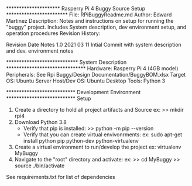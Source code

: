 ********************* Rasperry Pi 4 Buggy Source Setup ************************
File:   RPiBuggyReadme.md
Author: Edward Martinez
Description: Notes and instructions on setup for running the "buggy" project.
              Includes System description, dev environment setup, and operation procedures
Revision History:

Revision  Date          Notes
1.0       2021 03 11    Intial Commit with system description and dev. environment notes

**************************** System Description *******************************
Hardware:     Rasperry Pi 4 (4GB model)
Peripherals:  See Rpi Buggy/Design Documentation/BuggyBOM.xlsx
Target OS:    Ubuntu Server
Host/Dev OS:  Ubuntu Desktop
Tools:        Python 3

*************************** Development Environment ***************************
Setup
1. Create a directory to hold all project artifacts and Source
    ex: >> mkdir rpi4
2. Download Python 3.8
    - Verify that pip is installed: >> python -m pip --version
    - Verify that you can create virtual envivonrments:
        ex: sudo apt-get install python pip python-dev python-virtualenv
3. Create a virtual environment to run/develop the project
    ex: virtualenv MyBuggy
4. Navigate to the "root" directory and activate:
    ex:   >> cd MyBuggy
          >> source ./bin/activate

See requirements.txt for list of dependencies
